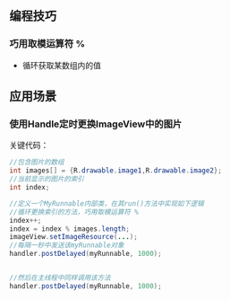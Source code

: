 ## 编程技巧

### 巧用取模运算符 %

- 循环获取某数组内的值





## 应用场景



### 使用Handle定时更换ImageView中的图片



关键代码：

```java
//包含图片的数组
int images[] = {R.drawable.image1,R.drawable.image2};
//当前显示的图片的索引
int index;

//定义一个MyRunnable内部类，在其run()方法中实现如下逻辑
//循环更换索引的方法，巧用取模运算符 % 
index++;
index = index % images.length;
imageView.setImageResource(...);
//每隔一秒中发送该myRunnable对象
handler.postDelayed(myRunnable, 1000);


//然后在主线程中同样调用该方法
handler.postDelayed(myRunnable, 1000);
```











